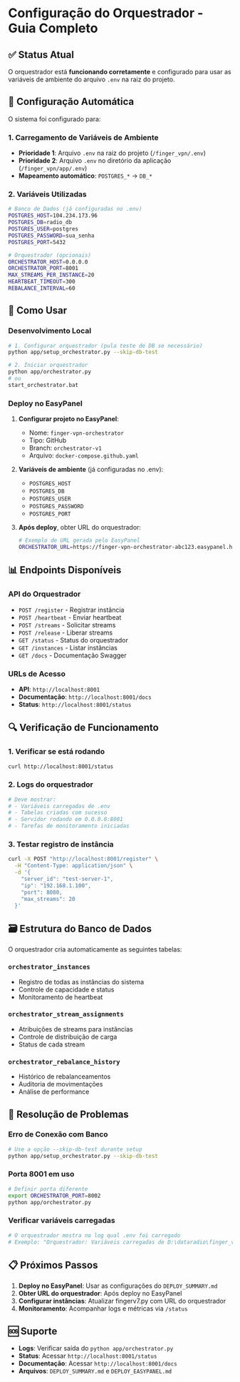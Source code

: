 # Configuração do Orquestrador - Guia Completo

## ✅ Status Atual

O orquestrador está **funcionando corretamente** e configurado para usar as variáveis de ambiente do arquivo `.env` na raiz do projeto.

## 🔧 Configuração Automática

O sistema foi configurado para:

### 1. Carregamento de Variáveis de Ambiente
- **Prioridade 1**: Arquivo `.env` na raiz do projeto (`/finger_vpn/.env`)
- **Prioridade 2**: Arquivo `.env` no diretório da aplicação (`/finger_vpn/app/.env`)
- **Mapeamento automático**: `POSTGRES_*` → `DB_*`

### 2. Variáveis Utilizadas
```bash
# Banco de Dados (já configuradas no .env)
POSTGRES_HOST=104.234.173.96
POSTGRES_DB=radio_db
POSTGRES_USER=postgres
POSTGRES_PASSWORD=sua_senha
POSTGRES_PORT=5432

# Orquestrador (opcionais)
ORCHESTRATOR_HOST=0.0.0.0
ORCHESTRATOR_PORT=8001
MAX_STREAMS_PER_INSTANCE=20
HEARTBEAT_TIMEOUT=300
REBALANCE_INTERVAL=60
```

## 🚀 Como Usar

### Desenvolvimento Local
```bash
# 1. Configurar orquestrador (pula teste de DB se necessário)
python app/setup_orchestrator.py --skip-db-test

# 2. Iniciar orquestrador
python app/orchestrator.py
# ou
start_orchestrator.bat
```

### Deploy no EasyPanel

1. **Configurar projeto no EasyPanel**:
   - Nome: `finger-vpn-orchestrator`
   - Tipo: GitHub
   - Branch: `orchestrator-v1`
   - Arquivo: `docker-compose.github.yaml`

2. **Variáveis de ambiente** (já configuradas no .env):
   - `POSTGRES_HOST`
   - `POSTGRES_DB`
   - `POSTGRES_USER`
   - `POSTGRES_PASSWORD`
   - `POSTGRES_PORT`

3. **Após deploy**, obter URL do orquestrador:
   ```bash
   # Exemplo de URL gerada pelo EasyPanel
   ORCHESTRATOR_URL=https://finger-vpn-orchestrator-abc123.easypanel.host
   ```

## 📊 Endpoints Disponíveis

### API do Orquestrador
- `POST /register` - Registrar instância
- `POST /heartbeat` - Enviar heartbeat
- `POST /streams` - Solicitar streams
- `POST /release` - Liberar streams
- `GET /status` - Status do orquestrador
- `GET /instances` - Listar instâncias
- `GET /docs` - Documentação Swagger

### URLs de Acesso
- **API**: `http://localhost:8001`
- **Documentação**: `http://localhost:8001/docs`
- **Status**: `http://localhost:8001/status`

## 🔍 Verificação de Funcionamento

### 1. Verificar se está rodando
```bash
curl http://localhost:8001/status
```

### 2. Logs do orquestrador
```bash
# Deve mostrar:
# - Variáveis carregadas de .env
# - Tabelas criadas com sucesso
# - Servidor rodando em 0.0.0.0:8001
# - Tarefas de monitoramento iniciadas
```

### 3. Testar registro de instância
```bash
curl -X POST "http://localhost:8001/register" \
  -H "Content-Type: application/json" \
  -d '{
    "server_id": "test-server-1",
    "ip": "192.168.1.100",
    "port": 8080,
    "max_streams": 20
  }'
```

## 🗃️ Estrutura do Banco de Dados

O orquestrador cria automaticamente as seguintes tabelas:

### `orchestrator_instances`
- Registro de todas as instâncias do sistema
- Controle de capacidade e status
- Monitoramento de heartbeat

### `orchestrator_stream_assignments`
- Atribuições de streams para instâncias
- Controle de distribuição de carga
- Status de cada stream

### `orchestrator_rebalance_history`
- Histórico de rebalanceamentos
- Auditoria de movimentações
- Análise de performance

## 🔧 Resolução de Problemas

### Erro de Conexão com Banco
```bash
# Use a opção --skip-db-test durante setup
python app/setup_orchestrator.py --skip-db-test
```

### Porta 8001 em uso
```bash
# Definir porta diferente
export ORCHESTRATOR_PORT=8002
python app/orchestrator.py
```

### Verificar variáveis carregadas
```bash
# O orquestrador mostra no log qual .env foi carregado
# Exemplo: "Orquestrador: Variáveis carregadas de D:\dataradio\finger_vpn\.env"
```

## 📋 Próximos Passos

1. **Deploy no EasyPanel**: Usar as configurações do `DEPLOY_SUMMARY.md`
2. **Obter URL do orquestrador**: Após deploy no EasyPanel
3. **Configurar instâncias**: Atualizar fingerv7.py com URL do orquestrador
4. **Monitoramento**: Acompanhar logs e métricas via `/status`

## 🆘 Suporte

- **Logs**: Verificar saída do `python app/orchestrator.py`
- **Status**: Acessar `http://localhost:8001/status`
- **Documentação**: Acessar `http://localhost:8001/docs`
- **Arquivos**: `DEPLOY_SUMMARY.md` e `DEPLOY_EASYPANEL.md`